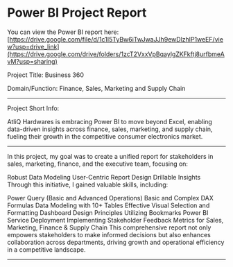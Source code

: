 # Power BI Project Report
You can view the Power BI report here: [https://drive.google.com/file/d/1c1I5TyBw6iTwJwaJJh9ewDlzhlP1weEF/view?usp=drive_link](https://drive.google.com/drive/folders/1zcT2VxxVpBqaylgZKFkftj8urfbmeAvM?usp=sharing)

Project Title:  Business 360

Domain/Function: Finance, Sales, Marketing and Supply Chain

********************

Project Short Info:

AtliQ Hardwares is embracing Power BI to move beyond Excel, enabling data-driven insights across finance, sales, marketing, and supply chain, fueling their growth in the competitive consumer electronics market.

********************

In this project, my goal was to create a unified report for stakeholders in sales, marketing, finance, and the executive team, focusing on:

Robust Data Modeling
User-Centric Report Design
Drillable Insights
Through this initiative, I gained valuable skills, including:

Power Query (Basic and Advanced Operations)
Basic and Complex DAX Formulas
Data Modeling with 10+ Tables
Effective Visual Selection and Formatting
Dashboard Design Principles
Utilizing Bookmarks
Power BI Service Deployment
Implementing Stakeholder Feedback
Metrics for Sales, Marketing, Finance & Supply Chain
This comprehensive report not only empowers stakeholders to make informed decisions but also enhances collaboration across departments, driving growth and operational efficiency in a competitive landscape.

********************
